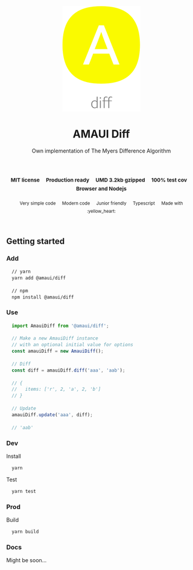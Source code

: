
</br >
</br >

<p align='center'>
  <a target='_blank' rel='noopener noreferrer' href='#'>
    <img src='utils/images/logo.svg' alt='AMAUI logo' />
  </a>
</p>

<h1 align='center'>AMAUI Diff</h1>

<p align='center'>
  Own implementation of The Myers Difference Algorithm
</p>

<br />

<h3 align='center'>
  <sub>MIT license&nbsp;&nbsp;&nbsp;&nbsp;</sub>
  <sub>Production ready&nbsp;&nbsp;&nbsp;&nbsp;</sub>
  <sub>UMD 3.2kb gzipped&nbsp;&nbsp;&nbsp;&nbsp;</sub>
  <sub>100% test cov&nbsp;&nbsp;&nbsp;&nbsp;</sub>
  <sub>Browser and Nodejs</sub>
</h3>

<p align='center'>
    <sub>Very simple code&nbsp;&nbsp;&nbsp;&nbsp;</sub>
    <sub>Modern code&nbsp;&nbsp;&nbsp;&nbsp;</sub>
    <sub>Junior friendly&nbsp;&nbsp;&nbsp;&nbsp;</sub>
    <sub>Typescript&nbsp;&nbsp;&nbsp;&nbsp;</sub>
    <sub>Made with :yellow_heart:</sub>
</p>

<br />

## Getting started

### Add

```sh
  // yarn
  yarn add @amaui/diff

  // npm
  npm install @amaui/diff
```

### Use

```javascript
  import AmauiDiff from '@amaui/diff';

  // Make a new AmauiDiff instance
  // with an optional initial value for options
  const amauiDiff = new AmauiDiff();

  // Diff
  const diff = amauiDiff.diff('aaa', 'aab');

  // {
  //   items: ['r', 2, 'a', 2, 'b']
  // }

  // Update
  amauiDiff.update('aaa', diff);

  // 'aab'
```

### Dev

Install

```sh
  yarn
```

Test

```sh
  yarn test
```

### Prod

Build

```sh
  yarn build
```

### Docs

Might be soon...
